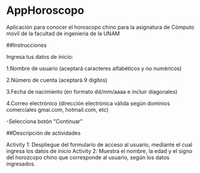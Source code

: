 # AppHoroscopo
Aplicación para conocer el horoscopo chino para la asignatura de Cómputo movil de la facultad de ingenieria de la UNAM 

##Instrucciones

Ingresa tus datos de inicio:


1.Nombre de usuario (aceptará caracteres alfabéticos y no numéricos)

2.Número de cuenta (aceptará 9 digitos)

3.Fecha de nacimiento (en formato dd/mm/aaaa e incluir diagonales)

4.Correo electrónico (dirección electrónica válida según dominios comerciales gmai.com, hotmail.com, etc)


-Selecciona botón "Continuar"

##Descripción de actividades

Activity 1: Despliegue del formulario de acceso al usuario, mediante el cual ingresa los datos de inicio
Activity 2: Muestra el nombre, la edad y el signo del horozcopo chino que corresponde al usuario, según los datos ingresados.
